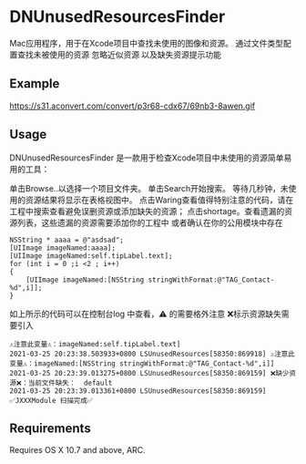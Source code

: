 # DNUnusedResourcesFinder
Mac应用程序，用于在Xcode项目中查找未使用的图像和资源。 通过文件类型配置查找未被使用的资源
忽略近似资源
以及缺失资源提示功能

## Example

https://s31.aconvert.com/convert/p3r68-cdx67/69nb3-8awen.gif
## Usage

DNUnusedResourcesFinder 是一款用于检查Xcode项目中未使用的资源简单易用的工具：

单击Browse..以选择一个项目文件夹。
单击Search开始搜索。
等待几秒钟，未使用的资源结果将显示在表格视图中。
点击Waring查看值得特别注意的代码，请在工程中搜索查看避免误删资源或添加缺失的资源；
点击shortage。查看遗漏的资源列表，这些遗漏的资源需要添加你的工程中 或者确认在你的公用模块中存在
```
NSString * aaaa = @"asdsad";
[UIImage imageNamed:aaaa];
[UIImage imageNamed:self.tipLabel.text];
for (int i = 0 ;i <2 ; i++)
{
    [UIImage imageNamed:[NSString stringWithFormat:@"TAG_Contact-%d",i]];
}
```
如上所示的代码可以在控制台log 中查看，⚠️ 的需要格外注意 ❌标示资源缺失需要引入
```
⚠️注意此变量⚠️：imageNamed:self.tipLabel.text] 
2021-03-25 20:23:38.503933+0800 LSUnusedResources[58350:869918] ⚠️注意此变量⚠️：imageNamed:[NSString stringWithFormat:@"TAG_Contact-%d",i]] 
2021-03-25 20:23:39.013275+0800 LSUnusedResources[58350:869159] ❌缺少资源❌：当前文件缺失：  default 
2021-03-25 20:23:39.013361+0800 LSUnusedResources[58350:869159] 
✅JXXXModule 扫描完成✅
```
## Requirements

Requires OS X 10.7 and above, ARC.
